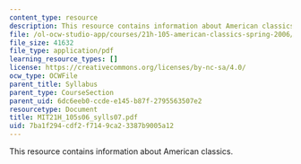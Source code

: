 ```yaml
---
content_type: resource
description: This resource contains information about American classics.
file: /ol-ocw-studio-app/courses/21h-105-american-classics-spring-2006/7ba1f294cdf2f7149ca23387b9005a12_MIT21H_105s06_sylls07.pdf
file_size: 41632
file_type: application/pdf
learning_resource_types: []
license: https://creativecommons.org/licenses/by-nc-sa/4.0/
ocw_type: OCWFile
parent_title: Syllabus
parent_type: CourseSection
parent_uid: 6dc6eeb0-ccde-e145-b87f-2795563507e2
resourcetype: Document
title: MIT21H_105s06_sylls07.pdf
uid: 7ba1f294-cdf2-f714-9ca2-3387b9005a12
---
```

This resource contains information about American classics.